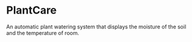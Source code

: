 # PlantCare
An automatic plant watering system that displays the moisture of the soil and the temperature of room. 
